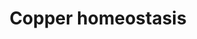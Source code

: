 ---
annotations:
- id: PW:0001002
  parent: regulatory pathway
  type: Pathway Ontology
  value: copper homeostasis pathway
authors:
- Gdannag
- MaintBot
- Egonw
- Giorgia
- Khanspers
- Ariutta
- Marvin M2
- Eweitz
citedin:
- link: PMC7817261
  title: Transcriptome Profiling of Human Follicle Dermal Papilla Cells in response
    to Porphyra-334 Treatment by RNA-Seq (2021)
- link: PMC7859841
  title: gprofiler2 -- an R package for gene list functional enrichment analysis and
    namespace conversion toolset g:Profiler (2020)
- link: 10.1016/j.humgen.2022.201135
  title: In silico transcriptional analysis of asymptomatic and severe COVID-19 patients
    reveals the susceptibility of severe patients to other comorbidities and non-viral
    pathological conditions (2023)
- link: PMC10752971
  title: PGF2α induces a pro-labour phenotypical switch in human myometrial cells
    that can be inhibited with PGF2α receptor antagonists (2023)
- link: PMC9785216
  title: Comparative RNA-Sequencing Analysis Reveals High Complexity and Heterogeneity
    of Transcriptomic and Immune Profiles in Hepatocellular Carcinoma Tumors of Viral
    (HBV, HCV) and Non-Viral Etiology (2022)
communities: []
description: Copper is a redox-active transition metal and an essential trace element
  for life. It is a catalytic cofactor for numerous enzymes involved in critical biological
  processes (e.g. detoxification by oxygen free radicals, angiogenesis, pigmentation,
  peptide hormone production, etc.). However, "free" copper is harmful for cells because
  it can generate ROS that leads to cellular damage. Thus, all organisms and cells
  maintain a tight control of its uptake, trafficking and export. This process is
  rather intricate and requires an interplay between numerous biomolecules (e.g. proteins,
  metabolites) that act as copper ions importers (CTR1, CTR2, DMT1, Prp, APP), chaperones
  (CCS, ATOX1, COX17, COMMD1) and exporters (ATP7A, ATP7B). Copper ions and Cu-independent
  stimuli (hormone, oxygen, phosphorylation and ubiquination) seem to affect localization
  and expression of Cu-transporters and chaperones. Potential targets of copper ions
  seem to be crucial signaling pathways, such as PI3K/Akt, in which copper induces
  insulin-like effects. Copper dyshomeostasis could be implicated in cancer and a
  number of neurodegenerative diseases, including Alzheimer's disease, Parkinson's
  disease, prion disease and ALS.  Proteins on this pathway have targeted assays available
  via the [CPTAC Assay Portal](https://assays.cancer.gov/available_assays?wp_id=WP3286).
last-edited: 2025-08-20
ndex: 86c563a9-8b66-11eb-9e72-0ac135e8bacf
organisms:
- Homo sapiens
redirect_from:
- /index.php/Pathway:WP3286
- /instance/WP3286
- /instance/WP3286_r140415
revision: r140415
schema-jsonld:
- '@context': https://schema.org/
  '@id': https://wikipathways.github.io/pathways/WP3286.html
  '@type': Dataset
  creator:
    '@type': Organization
    name: WikiPathways
  description: Copper is a redox-active transition metal and an essential trace element
    for life. It is a catalytic cofactor for numerous enzymes involved in critical
    biological processes (e.g. detoxification by oxygen free radicals, angiogenesis,
    pigmentation, peptide hormone production, etc.). However, "free" copper is harmful
    for cells because it can generate ROS that leads to cellular damage. Thus, all
    organisms and cells maintain a tight control of its uptake, trafficking and export.
    This process is rather intricate and requires an interplay between numerous biomolecules
    (e.g. proteins, metabolites) that act as copper ions importers (CTR1, CTR2, DMT1,
    Prp, APP), chaperones (CCS, ATOX1, COX17, COMMD1) and exporters (ATP7A, ATP7B).
    Copper ions and Cu-independent stimuli (hormone, oxygen, phosphorylation and ubiquination)
    seem to affect localization and expression of Cu-transporters and chaperones.
    Potential targets of copper ions seem to be crucial signaling pathways, such as
    PI3K/Akt, in which copper induces insulin-like effects. Copper dyshomeostasis
    could be implicated in cancer and a number of neurodegenerative diseases, including
    Alzheimer's disease, Parkinson's disease, prion disease and ALS.  Proteins on
    this pathway have targeted assays available via the [CPTAC Assay Portal](https://assays.cancer.gov/available_assays?wp_id=WP3286).
  keywords:
  - ADAM10
  - ADAM17
  - ADAM9
  - AKT
  - APC
  - APP
  - ATOX1
  - ATP7A
  - ATP7B
  - BACE1
  - CASP3
  - CCND1
  - CCS
  - COMMD1
  - COX11
  - COX17
  - CPHL1P
  - Cu²⁺
  - Cu⁺
  - FOXO1
  - FOXO3
  - GSK3B
  - JUN
  - MAPT
  - MDM2
  - MT1A
  - MT1B
  - MT1E
  - MT1F
  - MT1G
  - MT1H
  - MT1JP
  - MT1L
  - MT1X
  - MT2A
  - MT3
  - MT4
  - MTF1
  - MTF2
  - PIK3CA
  - PRNP
  - PTEN
  - SCO1
  - SCO2
  - SLC11A2
  - SLC31A1
  - SLC31A2
  - SOD1
  - SOD3
  - SP1
  - STEAP1
  - STEAP2
  - STEAP3
  - STEAP4
  - TP53
  - XAF1
  - XIAP
  license: CC0
  name: Copper homeostasis
seo: CreativeWork
title: Copper homeostasis
wpid: WP3286
---